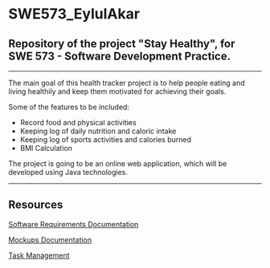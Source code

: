 # SWE573_EylulAkar
## Repository of the project "Stay Healthy", for SWE 573 - Software Development Practice.

--------------------------------------------------------------------------------------
The main goal of this health tracker project is to help people eating and living healthily and keep them motivated for achieving their goals.

Some of the features to be included: 
- Record food and physical activities
- Keeping log of daily nutrition and caloric intake
- Keeping log of sports activities and calories burned 
- BMI Calculation

The project is going to be an online web application, which will be developed using Java technologies.

--------------------------------------------------------------------------------------

<h2>Resources</h2> 
<p>
<a href="https://drive.google.com/open?id=1S2NTQTGnYChdtDR3dKe6bCiJvKNIAnhM51_QDTRCosw" target="_blank">Software Requirements Documentation</a></p>

<p>
<a href="https://drive.google.com/open?id=1P5Eo-6z4PIFjmfxgMrAabYAwgfRFImkIOp5quOeLEB8" target="_blank">Mockups Documentation</a>

</p>

<p>
<a href="https://github.com/eylulakar/SWE573_EylulAkar/edit/master/README.md#boards" target="_blank">Task Management</a>

</p>
